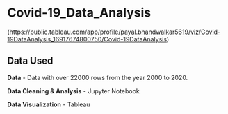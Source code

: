 # Covid-19_Data_Analysis


(https://public.tableau.com/app/profile/payal.bhandwalkar5619/viz/Covid-19DataAnalysis_16917674800750/Covid-19DataAnalysis)

## Data Used

**Data** - Data with over 22000 rows from the year 2000 to 2020.

**Data Cleaning & Analysis** - Jupyter Notebook

**Data Visualization** - Tableau
